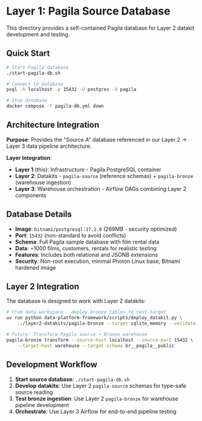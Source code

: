 # Layer 1: Pagila Source Database

This directory provides a self-contained Pagila database for Layer 2 datakit development and testing.

## Quick Start

```bash
# Start Pagila database
./start-pagila-db.sh

# Connect to database
psql -h localhost -p 15432 -U postgres -d pagila

# Stop database
docker compose -f pagila-db.yml down
```

## Architecture Integration

**Purpose**: Provides the "Source A" database referenced in our Layer 2 → Layer 3 data pipeline architecture.

**Layer Integration**:
- **Layer 1** (this): Infrastructure - Pagila PostgreSQL container
- **Layer 2**: Datakits - `pagila-source` (reference schemas) + `pagila-bronze` (warehouse ingestion)
- **Layer 3**: Warehouse orchestration - Airflow DAGs combining Layer 2 components

## Database Details

- **Image**: `bitnami/postgresql:17.2.0` (269MB - security optimized)
- **Port**: `15432` (non-standard to avoid conflicts)
- **Schema**: Full Pagila sample database with film rental data
- **Data**: ~1000 films, customers, rentals for realistic testing
- **Features**: Includes both relational and JSONB extensions
- **Security**: Non-root execution, minimal Photon Linux base, Bitnami hardened image

## Layer 2 Integration

The database is designed to work with Layer 2 datakits:

```bash
# From data-workspace - deploy bronze tables to test target
uv run python data-platform-framework/scripts/deploy_datakit.py \
    ../layer2-datakits/pagila-bronze --target sqlite_memory --validate

# Future: Transform Pagila source → Bronze warehouse
pagila-bronze transform --source-host localhost --source-port 15432 \
    --target-host warehouse --target-schema br__pagila__public
```

## Development Workflow

1. **Start source database**: `./start-pagila-db.sh`
2. **Develop datakits**: Use Layer 2 `pagila-source` schemas for type-safe source reading
3. **Test bronze ingestion**: Use Layer 2 `pagila-bronze` for warehouse pipeline development
4. **Orchestrate**: Use Layer 3 Airflow for end-to-end pipeline testing
